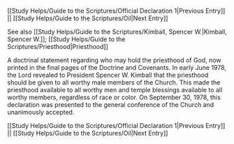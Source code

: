 [[Study Helps/Guide to the Scriptures/Official Declaration 1|Previous Entry]]  ||  [[Study Helps/Guide to the Scriptures/Oil|Next Entry]]

 See also [[Study Helps/Guide to the Scriptures/Kimball, Spencer W.|Kimball, Spencer W.]]; [[Study Helps/Guide to the Scriptures/Priesthood|Priesthood]]

 A doctrinal statement regarding who may hold the priesthood of God, now printed in the final pages of the Doctrine and Covenants. In early June 1978, the Lord revealed to President Spencer W. Kimball that the priesthood should be given to all worthy male members of the Church. This made the priesthood available to all worthy men and temple blessings available to all worthy members, regardless of race or color. On September 30, 1978, this declaration was presented to the general conference of the Church and unanimously accepted.

[[Study Helps/Guide to the Scriptures/Official Declaration 1|Previous Entry]]  ||  [[Study Helps/Guide to the Scriptures/Oil|Next Entry]]